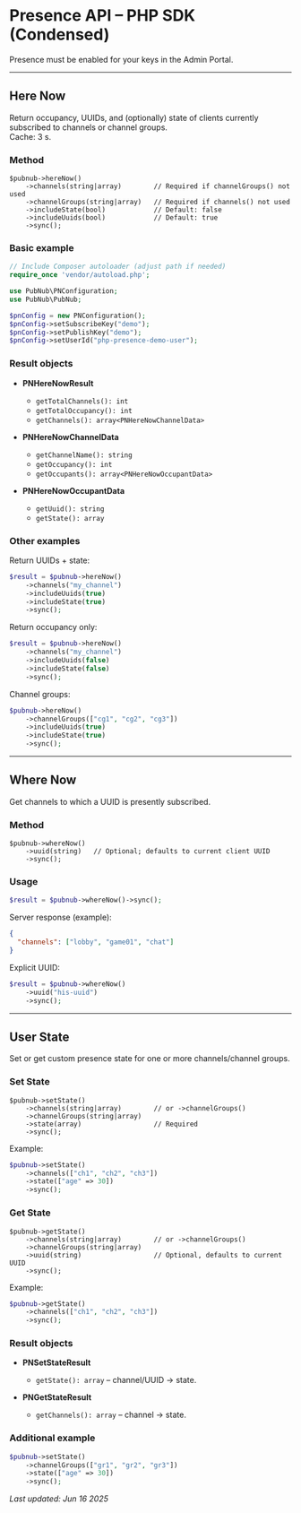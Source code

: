 # Presence API – PHP SDK (Condensed)

Presence must be enabled for your keys in the Admin Portal.

---

## Here Now

Return occupancy, UUIDs, and (optionally) state of clients currently subscribed to channels or channel groups.  
Cache: 3 s.

### Method

```
$pubnub->hereNow()
    ->channels(string|array)        // Required if channelGroups() not used
    ->channelGroups(string|array)   // Required if channels() not used
    ->includeState(bool)            // Default: false
    ->includeUuids(bool)            // Default: true
    ->sync();
```

### Basic example

```php
// Include Composer autoloader (adjust path if needed)
require_once 'vendor/autoload.php';

use PubNub\PNConfiguration;
use PubNub\PubNub;

$pnConfig = new PNConfiguration();
$pnConfig->setSubscribeKey("demo");
$pnConfig->setPublishKey("demo");
$pnConfig->setUserId("php-presence-demo-user");
```
<!-- show all 77 lines -->

### Result objects

* **PNHereNowResult**
  * `getTotalChannels(): int`
  * `getTotalOccupancy(): int`
  * `getChannels(): array<PNHereNowChannelData>`

* **PNHereNowChannelData**
  * `getChannelName(): string`
  * `getOccupancy(): int`
  * `getOccupants(): array<PNHereNowOccupantData>`

* **PNHereNowOccupantData**
  * `getUuid(): string`
  * `getState(): array`

### Other examples

Return UUIDs + state:

```php
$result = $pubnub->hereNow()
    ->channels("my_channel")
    ->includeUuids(true)
    ->includeState(true)
    ->sync();
```

Return occupancy only:

```php
$result = $pubnub->hereNow()
    ->channels("my_channel")
    ->includeUuids(false)
    ->includeState(false)
    ->sync();
```

Channel groups:

```php
$pubnub->hereNow()
    ->channelGroups(["cg1", "cg2", "cg3"])
    ->includeUuids(true)
    ->includeState(true)
    ->sync();
```

---

## Where Now

Get channels to which a UUID is presently subscribed.

### Method

```
$pubnub->whereNow()
    ->uuid(string)   // Optional; defaults to current client UUID
    ->sync();
```

### Usage

```php
$result = $pubnub->whereNow()->sync();
```

Server response (example):

```json
{
  "channels": ["lobby", "game01", "chat"]
}
```

Explicit UUID:

```php
$result = $pubnub->whereNow()
    ->uuid("his-uuid")
    ->sync();
```

---

## User State

Set or get custom presence state for one or more channels/channel groups.

### Set State

```
$pubnub->setState()
    ->channels(string|array)        // or ->channelGroups()
    ->channelGroups(string|array)
    ->state(array)                  // Required
    ->sync();
```

Example:

```php
$pubnub->setState()
    ->channels(["ch1", "ch2", "ch3"])
    ->state(["age" => 30])
    ->sync();
```

### Get State

```
$pubnub->getState()
    ->channels(string|array)        // or ->channelGroups()
    ->channelGroups(string|array)
    ->uuid(string)                  // Optional, defaults to current UUID
    ->sync();
```

Example:

```php
$pubnub->getState()
    ->channels(["ch1", "ch2", "ch3"])
    ->sync();
```

### Result objects

* **PNSetStateResult**
  * `getState(): array` – channel/UUID → state.

* **PNGetStateResult**
  * `getChannels(): array` – channel → state.

### Additional example

```php
$pubnub->setState()
    ->channelGroups(["gr1", "gr2", "gr3"])
    ->state(["age" => 30])
    ->sync();
```

_Last updated: Jun 16 2025_